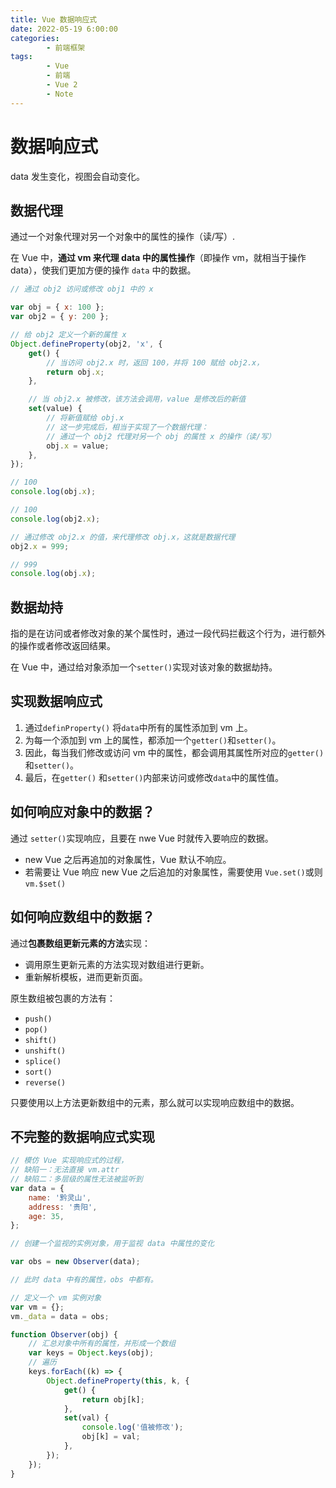 ```yaml
---
title: Vue 数据响应式
date: 2022-05-19 6:00:00
categories:
        - 前端框架
tags:
        - Vue
        - 前端
        - Vue 2
        - Note
---
```


# 数据响应式

 data 发生变化，视图会自动变化。

## 数据代理

通过一个对象代理对另一个对象中的属性的操作（读/写）.

在 Vue 中，**通过 vm 来代理 data 中的属性操作**（即操作 vm，就相当于操作 data），使我们更加方便的操作 `data` 中的数据。

```js
// 通过 obj2 访问或修改 obj1 中的 x

var obj = { x: 100 };
var obj2 = { y: 200 };

// 给 obj2 定义一个新的属性 x
Object.defineProperty(obj2, 'x', {
	get() {
		// 当访问 obj2.x 时，返回 100，并将 100 赋给 obj2.x，
		return obj.x;
	},

	// 当 obj2.x 被修改，该方法会调用，value 是修改后的新值
	set(value) {
		// 将新值赋给 obj.x
		// 这一步完成后，相当于实现了一个数据代理：
		// 通过一个 obj2 代理对另一个 obj 的属性 x 的操作（读/写）
		obj.x = value;
	},
});

// 100
console.log(obj.x);

// 100
console.log(obj2.x);

// 通过修改 obj2.x 的值，来代理修改 obj.x，这就是数据代理
obj2.x = 999;

// 999
console.log(obj.x);
```



## 数据劫持

指的是在访问或者修改对象的某个属性时，通过一段代码拦截这个行为，进行额外的操作或者修改返回结果。

在 Vue 中，通过给对象添加一个`setter()`实现对该对象的数据劫持。

## 实现数据响应式

1. 通过`definProperty()` 将`data`中所有的属性添加到 vm 上。
2. 为每一个添加到 vm 上的属性，都添加一个`getter()`和`setter()`。
3. 因此，每当我们修改或访问 vm 中的属性，都会调用其属性所对应的`getter()` 和`setter()`。
4. 最后，在`getter()` 和`setter()`内部来访问或修改`data`中的属性值。



## 如何响应对象中的数据？



通过 `setter()`实现响应，且要在 nwe Vue 时就传入要响应的数据。

- new Vue 之后再追加的对象属性，Vue 默认不响应。
- 若需要让 Vue 响应 new Vue 之后追加的对象属性，需要使用 `Vue.set()`或则 `vm.$set()`

## 如何响应数组中的数据？

通过**包裹数组更新元素的方法**实现：

- 调用原生更新元素的方法实现对数组进行更新。
- 重新解析模板，进而更新页面。

原生数组被包裹的方法有：

- `push()`
- `pop()`
- `shift()`
- `unshift()`
- `splice()`
- `sort()`
- `reverse()`

只要使用以上方法更新数组中的元素，那么就可以实现响应数组中的数据。

## 不完整的数据响应式实现

```js
// 模仿 Vue 实现响应式的过程，
// 缺陷一：无法直接 vm.attr
// 缺陷二：多层级的属性无法被监听到
var data = {
	name: '黔灵山',
	address: '贵阳',
	age: 35,
};

// 创建一个监视的实例对象，用于监视 data 中属性的变化

var obs = new Observer(data);

// 此时 data 中有的属性，obs 中都有。

// 定义一个 vm 实例对象
var vm = {};
vm._data = data = obs;

function Observer(obj) {
	// 汇总对象中所有的属性，并形成一个数组
	var keys = Object.keys(obj);
	// 遍历
	keys.forEach((k) => {
		Object.defineProperty(this, k, {
			get() {
				return obj[k];
			},
			set(val) {
				console.log('值被修改');
				obj[k] = val;
			},
		});
	});
}
```
